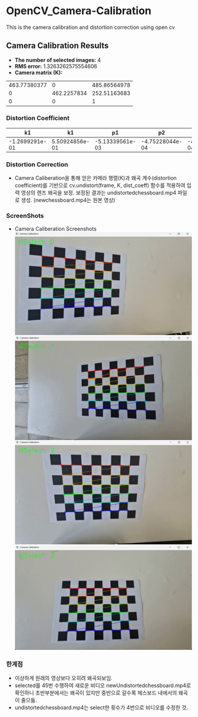 # OpenCV_Camera-Calibration
This is the camera calibration and distortion correction using open cv

## Camera Calibration Results

* **The number of selected images:** 4  
* **RMS error:** 1.3263262575554606  
* **Camera matrix (K):**

| | | |
|-|-|-|
|463.77380377|0|485.86564978|
|0|462.2257834|252.51163683|
|0|0|1|


### Distortion Coefficient

|k1|k1|p1|p2|k3|...|
|-|-|-|-|-|-|
|-1.2699291e-01|5.50924856e-01|-5.13339561e-03|-4.75228044e-04|-4.75228044e-04|

### Distortion Correction
* Camera Caliberation을 통해 얻은 카메라 행렬(K)과 왜곡 계수(distortion coefficient)를 기반으로 
cv.undistort(frame, K, dist_coeff) 함수를 적용하여 입력 영상의 렌즈 왜곡을 보정.
보정된 결과는 undistortedchessboard.mp4 파일로 생성. (newchessboard.mp4는 원본 영상)

### ScreenShots
* Camera Caliberation Screenshots
![Original1](data/cab1.png)
![Original2](data/cab2.png)
![Original3](data/cab3.png)
![Original4](data/cab4.png)

### 한계점
* 이상하게 원래의 영상보다 오히려 왜곡되보임.
* selected를 45번 수행하여 새로운 비디오 newUndistortedchessboard.mp4로 확인하니 초반부분에서는 왜곡이 있지만
중반으로 갈수록 체스보드 내에서의 왜곡이 줄으듦.
* undistortedchessboard.mp4는 select한 횟수가 4번으로 비디오를 수정한 것.
